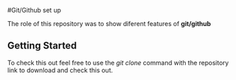 #Git/Github set up

The role of this repository was to show diferent features of **git/github**

## Getting Started

To check this out feel free to use the _git clone_ command with the repository link to download and check this out.